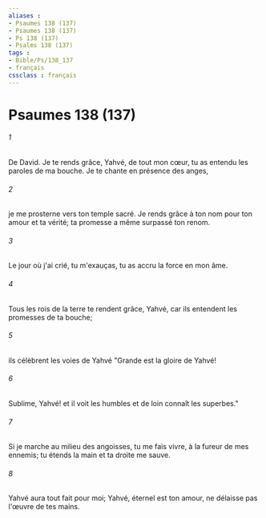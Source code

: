 ```yaml
---
aliases : 
- Psaumes 138 (137)
- Psaumes 138 (137)
- Ps 138 (137)
- Psalms 138 (137)
tags : 
- Bible/Ps/138_137
- français
cssclass : français
---
```


# Psaumes 138 (137)

###### 1
De David. Je te rends grâce, Yahvé, de tout mon cœur, tu as entendu les paroles de ma bouche. Je te chante en présence des anges,
###### 2
je me prosterne vers ton temple sacré. Je rends grâce à ton nom pour ton amour et ta vérité; ta promesse a même surpassé ton renom.
###### 3
Le jour où j'ai crié, tu m'exauças, tu as accru la force en mon âme.
###### 4
Tous les rois de la terre te rendent grâce, Yahvé, car ils entendent les promesses de ta bouche;
###### 5
ils célèbrent les voies de Yahvé "Grande est la gloire de Yahvé!
###### 6
Sublime, Yahvé! et il voit les humbles et de loin connaît les superbes."
###### 7
Si je marche au milieu des angoisses, tu me fais vivre, à la fureur de mes ennemis; tu étends la main et ta droite me sauve.
###### 8
Yahvé aura tout fait pour moi; Yahvé, éternel est ton amour, ne délaisse pas l'œuvre de tes mains.
